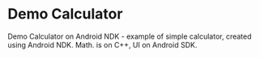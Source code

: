 Demo Calculator
==========

Demo Calculator on Android NDK - example of simple calculator, created using Android NDK. Math. is on C++, UI on Android SDK.